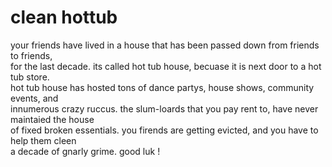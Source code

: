 clean hottub
============

your friends have lived in a house that has been passed down from friends to friends,  
for the last decade. its called hot tub house, becuase it is next door to a hot tub store.  
hot tub house has hosted tons of dance partys, house shows, community events, and  
innumerous crazy ruccus. the slum-loards that you pay rent to, have never maintaied the house  
of fixed broken essentials. you firends are getting evicted, and you have to help them cleen  
a decade of gnarly grime. good luk !  
